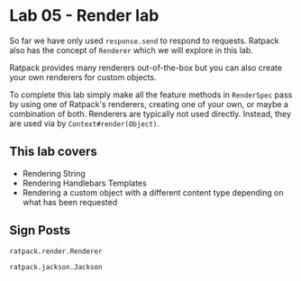 # Lab 05 - Render lab

So far we have only used `response.send` to respond to requests.  Ratpack also has the concept of `Renderer` which we will
explore in this lab.

Ratpack provides many renderers out-of-the-box but you can also create your own renderers for custom objects.

To complete this lab simply make all the feature methods in `RenderSpec` pass by using one of Ratpack's renderers, creating
one of your own, or maybe a combination of both.  Renderers are typically not used directly. Instead, they are used via by
`Context#render(Object)`.

## This lab covers

* Rendering String
* Rendering Handlebars Templates
* Rendering a custom object with a different content type depending on what has been requested

## Sign Posts

`ratpack.render.Renderer`

`ratpack.jackson.Jackson`
